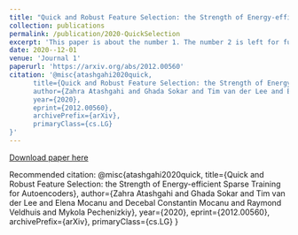 ```yaml
---
title: "Quick and Robust Feature Selection: the Strength of Energy-efficient Sparse Training for Autoencoders"
collection: publications
permalink: /publication/2020-QuickSelection
excerpt: 'This paper is about the number 1. The number 2 is left for future work.'
date: 2020--12-01
venue: 'Journal 1'
paperurl: 'https://arxiv.org/abs/2012.00560'
citation: '@misc{atashgahi2020quick,
      title={Quick and Robust Feature Selection: the Strength of Energy-efficient Sparse Training for Autoencoders}, 
      author={Zahra Atashgahi and Ghada Sokar and Tim van der Lee and Elena Mocanu and Decebal Constantin Mocanu and Raymond Veldhuis and Mykola Pechenizkiy},
      year={2020},
      eprint={2012.00560},
      archivePrefix={arXiv},
      primaryClass={cs.LG}
}'
---
```


[Download paper here](https://arxiv.org/pdf/2012.00560.pdf)

Recommended citation: @misc{atashgahi2020quick,
      title={Quick and Robust Feature Selection: the Strength of Energy-efficient Sparse Training for Autoencoders}, 
      author={Zahra Atashgahi and Ghada Sokar and Tim van der Lee and Elena Mocanu and Decebal Constantin Mocanu and Raymond Veldhuis and Mykola Pechenizkiy},
      year={2020},
      eprint={2012.00560},
      archivePrefix={arXiv},
      primaryClass={cs.LG}
}
